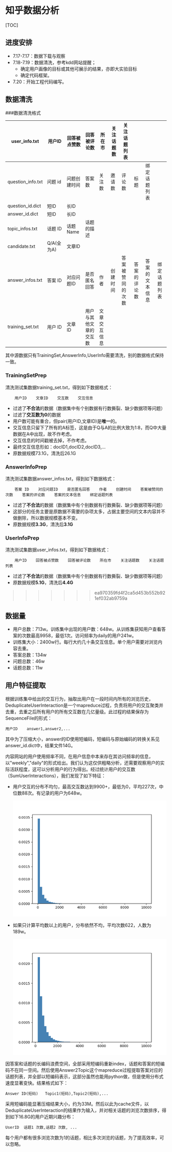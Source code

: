 # 知乎数据分析

[TOC]

## 进度安排

- 7.17-7.17：数据下载与观察
- 7.18-7.19：数据清洗，参考kdd网站提醒；
    - 确定用户画像的目标或其他可展示的结果，亦即大实验目标
    - 确定代码框架。
- 7.20：开始工程代码编写。

## 数据清洗

###数据清洗格式

| user_info.txt     | 用户ID     | 回答被点赞数 | 回答被评论数           | 所在市       | 关注话题数 | 关注话题列表     |              |                |              |
| ----------------- | ---------- | ------------ | ---------------------- | ------------ | ---------- | ---------------- | ------------ | -------------- | ------------ |
| question_info.txt | 问题 id    | 问题创建时间 | 答案数                 | 关注数       | 邀请数     | 评论数           | 标题         | 绑定话题列表   |              |
| question_id.dict  | 短ID       | 长ID         |                        |              |            |                  |              |                |              |
| answer_id.dict    | 短ID       | 长ID         |                        |              |            |                  |              |                |              |
| topic_infos.txt   | 话题 ID    | 话题 Name    | 话题的描述             |              |            |                  |              |                |              |
| candidate.txt     | Q/A(全为A) | 文章ID       |                        |              |            |                  |              |                |              |
| answer_infos.txt  | 答案 ID    | 对应问题ID   | 是否匿名回答           | 作者         | 创建时间   | 答案被赞同的次数 | 答案的评论数 | 答案的文本信息 | 绑定话题列表 |
| training_set.txt  | 用户 ID    | 文章 ID      | 用户与其他文章的交互数 | 文章交互信息 |            |                  |              |                |              |

其中源数据只有TrainingSet,AnswerInfo,UserInfo需要清洗，别的数据格式保持一致。

### TrainingSetPrep

清洗测试集数据training_set.txt，得到如下数据格式：
```
    用户ID    文章ID    交互数    交互信息
```

- 过滤了**不合法**的数据（数据集中有个别数据有行数撕裂、缺少数据项等问题）
- 过滤了**交互数为0**的数据
- 用户数可能有重合，但pair(用户ID,文章ID)是**唯一**的。
- 交互信息只留下了所有的A标签，这是由于Q与A的比例大致为1:8，而Q中大量数据在A中出现，故不作考虑。
- 交互信息的时间戳被去掉，不作考虑。
- 最终交互信息形如：docID1,docID2,docID3,...
- 原数据规模73.1G，清洗后26.1G


### AnswerInfoPrep

清洗测试集数据answer_infos.txt，得到如下数据格式：
```
    答案 ID    对应问题ID    是否匿名回答    作者    创建时间    答案被赞同的次数    答案的评论数    答案的文本信息    绑定话题列表
```

- 过滤了**不合法**的数据（数据集中有个别数据有行数撕裂、缺少数据项等问题）
- 这部分的任务主要是原数据不需要的杂项太多，占据主要空间的文本内容并不做删除，所以数据规模基本不变。
- 原数据规模**3.3G**，清洗后**3.1G**

### UserInfoPrep

清洗测试集数据user_infos.txt，得到如下数据格式：
```
    用户ID    回答被点赞数    回答被评论数    所在市    关注话题数    关注话题列表
```

- 过滤了**不合法**的数据（数据集中有个别数据有行数撕裂、缺少数据项等问题）
- 原数据规模**5.1G**，清洗后**4.4G**
>>>>>>> ea970359fd4f2ca5d453b552b921ef032ab9759a

## 数据量

- 用户总数：713w。训练集中出现的用户数：648w。从训练集获知用户查看答案的次数最高9958，最低1次。访问频率为daily的用户241w。
- 训练集大小：2400w行。每行大约几十条交互信息。单个用户需要对浏览内容去重。
- 答案总数：134w
- 问题总数：46w
- 话题总数：11w



## 用户特征提取

根据训练集中给出的交互行为，抽取出用户在一段时间内所有的浏览历史，DeduplicateUserInteraction是一个mapreduce过程，负责将用户的交互聚类并去重，去重之后所有用户的所有交互数在几亿量级。此过程的结果保存为SequenceFile的形式：

````
用户ID	answer1,answer2,...
````

其中为了压缩大小，answer的ID使用短编码，短编码与原始编码的转换关系见answer_id.dict中，结果文件14G。

内容网站的用户使用频率不同，在用户信息中本来存在其访问频率的信息，以"weekly","daily"的形式给出。我们认为这仅供粗略分析，还需要观察用户的实际活跃程度，这可以分析用户的行为得出。经过统计用户的交互数（SumUserInteractions），我们发现了如下特征：

- 用户交互的分布不均匀，最高交互数达到9900+，最低为0，平均227次，中位数88次。有记录的用户为648w。

  ![](pic/all.png)

- 如果只计算平均数以上的用户，分布依然不均，平均次数622，人数为189w。

  ![](pic/above_ave.png)

因答案和话题的长编码浪费空间，全部采用短编码重新index，话题和答案的短编码不在同一空间。然后使用Answer2Topic这个mapreduce过程提取答案对应的话题列表，并全部以短编码表示，这部分虽然也能用python做，但是使用分布式速度显著变快。结果格式如下：

```
Answer ID(短码)	Topic1(短码),Topic2(短码),...	
```

采用短编码能显著压缩结果大小，约为33M。然后以此为cache文件，以DeduplicateUserInteraction的结果作为输入，并对相关话题的浏览次数排序，得到如下16.8G的用户近期兴趣分布：

````
UserID	话题1 次数,话题2 次数, ...
````

每个用户都有很多浏览次数为1的话题，相比多次浏览的话题，为了提高效率，可以忽略。